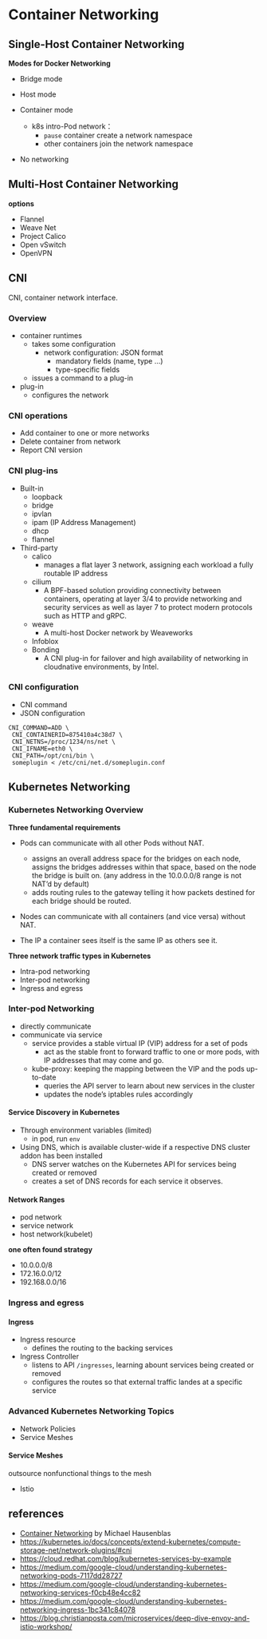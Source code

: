 # Container Networking

## Single-Host Container Networking

**Modes for Docker Networking**

- Bridge mode
- Host mode
- Container mode
  - k8s intro-Pod network： 
    - `pause` container create a network namespace
    - other containers join the network namespace

- No networking

## Multi-Host Container Networking

**options**

- Flannel
- Weave Net
- Project Calico
- Open vSwitch
- OpenVPN

## CNI
CNI, container network interface.

### Overview
- container runtimes 
  - takes some configuration
    - network configuration: JSON format
	  - mandatory fields (name, type ...)
	  - type-specific fields
  - issues a command to a plug-in
- plug-in
  - configures the network

### CNI operations
- Add container to one or more networks
- Delete container from network
- Report CNI version

### CNI plug-ins
- Built-in
  - loopback
  - bridge
  - ipvlan
  - ipam (IP Address Management)
  - dhcp
  - flannel
- Third-party
  - calico
    - manages a flat layer 3 network, assigning each workload a fully routable IP address
  - cilium
    - A BPF-based solution providing connectivity between containers, operating at layer 3/4 to provide networking and security services as well as layer 7 to protect modern protocols such as HTTP and gRPC.
  - weave
    - A multi-host Docker network by Weaveworks
  - Infoblox
  - Bonding
    - A CNI plug-in for failover and high availability of networking in cloudnative environments, by Intel.
  
### CNI configuration
- CNI command
- JSON configuration

```shell
CNI_COMMAND=ADD \
 CNI_CONTAINERID=875410a4c38d7 \
 CNI_NETNS=/proc/1234/ns/net \
 CNI_IFNAME=eth0 \
 CNI_PATH=/opt/cni/bin \
 someplugin < /etc/cni/net.d/someplugin.conf
```

## Kubernetes Networking
### Kubernetes Networking Overview
**Three fundamental requirements**
- Pods can communicate with all other Pods without NAT.
  - assigns an overall address space for the bridges on each node, assigns the bridges addresses within that space, based on the node the bridge is built on.  (any address in the 10.0.0.0/8 range is not NAT’d by default)
  - adds routing rules to the gateway telling it how packets destined for each bridge should be routed.

- Nodes can communicate with all containers (and vice versa) without NAT.
- The IP a container sees itself is the same IP as others see it.

**Three network traffic types in Kubernetes**
- Intra-pod networking
- Inter-pod networking
- Ingress and egress

### Inter-pod Networking
- directly communicate
- communicate via service
  - service provides a stable virtual IP (VIP) address for a set of pods
	- act as the stable front to forward traffic to one or more pods, with IP addresses that may come and go.
  - kube-proxy: keeping the mapping between the VIP and the pods up-to-date
	- queries the API server to learn about new services in the cluster
	- updates the node’s iptables rules accordingly

#### Service Discovery in Kubernetes
- Through environment variables (limited)
  - in pod, run `env`
- Using DNS, which is available cluster-wide if a respective DNS cluster addon has been installed
  - DNS server watches on the Kubernetes API for services being created or removed
  - creates a set of DNS records for each service it observes.

#### Network Ranges
- pod network
- service network
- host network(kubelet)

**one often found strategy**
- 10.0.0.0/8
- 172.16.0.0/12
- 192.168.0.0/16

### Ingress and egress
#### Ingress 
- Ingress resource
  - defines the routing to the backing services
- Ingress Controller
  - listens to API `/ingresses`, learning abount services being created or removed
  - configures the routes so that external traffic landes at a specific service

### Advanced Kubernetes Networking Topics
- Network Policies
- Service Meshes

#### Service Meshes
outsource nonfunctional things to the mesh
- Istio

## references
- [Container Networking](https://www.oreilly.com/library/view/container-networking/9781492036845/) by Michael Hausenblas
- https://kubernetes.io/docs/concepts/extend-kubernetes/compute-storage-net/network-plugins/#cni
- https://cloud.redhat.com/blog/kubernetes-services-by-example
- https://medium.com/google-cloud/understanding-kubernetes-networking-pods-7117dd28727
- https://medium.com/google-cloud/understanding-kubernetes-networking-services-f0cb48e4cc82
- https://medium.com/google-cloud/understanding-kubernetes-networking-ingress-1bc341c84078
- https://blog.christianposta.com/microservices/deep-dive-envoy-and-istio-workshop/
